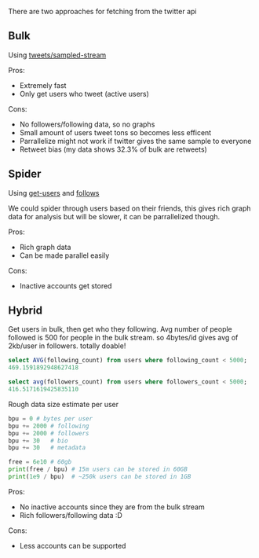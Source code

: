 
There are two approaches for fetching from the twitter api

## Bulk
Using [tweets/sampled-stream](https://developer.twitter.com/en/docs/twitter-api/tweets/sampled-stream/introduction)

Pros:
- Extremely fast
- Only get users who tweet (active users)

Cons:
- No followers/following data, so no graphs
- Small amount of users tweet tons so becomes less efficent
- Parrallelize might not work if twitter gives the same sample to everyone
- Retweet bias (my data shows 32.3% of bulk are retweets)

## Spider

Using [get-users](https://developer.twitter.com/en/docs/twitter-api/users/lookup/api-reference/get-users) and [follows](https://developer.twitter.com/en/docs/twitter-api/users/follows/introduction)

We could spider through users based on their friends, this gives rich graph data for analysis but will be slower, it can be parrallelized though.

Pros:
- Rich graph data
- Can be made parallel easily

Cons:
- Inactive accounts get stored

## Hybrid

Get users in bulk, then get who they following.
Avg number of people followed is 500 for people in the bulk stream. so 4bytes/id gives avg of 2kb/user in followers. totally doable!

```sql
select AVG(following_count) from users where following_count < 5000;
469.1591892948627418

select avg(followers_count) from users where followers_count < 5000;
416.5171619425835110
```

Rough data size estimate per user
```py
bpu = 0 # bytes per user
bpu += 2000 # following
bpu += 2000 # followers
bpu += 30   # bio
bpu += 30   # metadata

free = 6e10 # 60gb
print(free / bpu) # 15m users can be stored in 60GB
print(1e9 / bpu)  # ~250k users can be stored in 1GB
```


Pros:
- No inactive accounts since they are from the bulk stream
- Rich followers/following data :D

Cons:
- Less accounts can be supported

